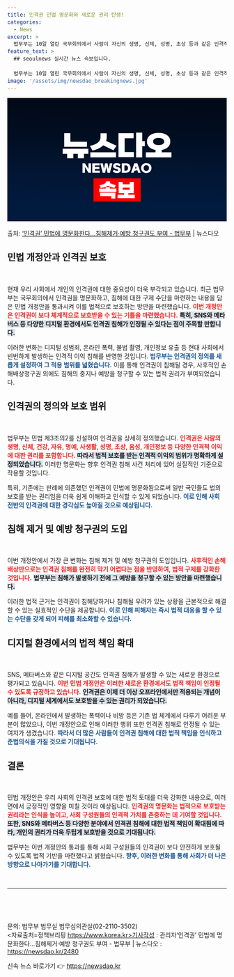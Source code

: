 ```yaml
---
title: 인격권 민법 명문화와 새로운 권리 탄생!
categories:
  - News
excerpt: >
  법무부는 10일 열린 국무회의에서 사람이 자신의 생명, 신체, 성명, 초상 등과 같은 인격적 이익에 대해 가…
feature_text: >
  ## seoulnews 실시간 뉴스 속보입니다.

  법무부는 10일 열린 국무회의에서 사람이 자신의 생명, 신체, 성명, 초상 등과 같은 인격적 이익에 대해 가…
image: '/assets/img/newsdao_breakingnews.jpg'
---
```


![뉴스다오 속보](/assets/img/newsdao_breakingnews.jpg)

<p>출처: <a href="https://newsdao.kr/2480" rel="dofollow">‘인격권’ 민법에 명문화한다…침해제거·예방 청구권도 부여 - 법무부</a> | 뉴스다오</p>

<h2 data-ke-size="size26">민법 개정안과 인격권 보호</h2>

<p data-ke-size="size16">&nbsp;</p>

현재 우리 사회에서 개인의 인격권에 대한 중요성이 더욱 부각되고 있습니다. 최근 법무부는 국무회의에서 인격권을 명문화하고, 침해에 대한 구제 수단을 마련하는 내용을 담은 민법 개정안을 통과시켜 이를 법적으로 보호하는 방안을 마련했습니다. <b><span style="color: #ee2323;">이번 개정안은 인격권이 보다 체계적으로 보호받을 수 있는 기틀을 마련했습니다.</span></b> <b><span style="background-color: #21538527;">특히, SNS와 메타버스 등 다양한 디지털 환경에서도 인격권 침해가 인정될 수 있다는 점이 주목할 만합니다.</span></b> 

이러한 변화는 디지털 성범죄, 온라인 폭력, 불법 촬영, 개인정보 유출 등 현대 사회에서 빈번하게 발생하는 인격적 이익 침해를 반영한 것입니다. <b><span style="color: #1a5490;">법무부는 인격권의 정의를 새롭게 설정하여 그 적용 범위를 넓혔습니다.</span></b> 이를 통해 인격권이 침해될 경우, 사후적인 손해배상청구권 외에도 침해의 중지나 예방을 청구할 수 있는 법적 권리가 부여되었습니다.

<h2 data-ke-size="size26">인격권의 정의와 보호 범위</h2>

<p data-ke-size="size16">&nbsp;</p>

법무부는 민법 제3조의2를 신설하여 인격권을 상세히 정의했습니다. <b><span style="color: #ee2323;">인격권은 사람의 생명, 신체, 건강, 자유, 명예, 사생활, 성명, 초상, 음성, 개인정보 등 다양한 인격적 이익에 대한 권리를 포함합니다.</span></b> <b><span style="background-color: #21538527;">따라서 법적 보호를 받는 인격적 이익의 범위가 명확하게 설정되었습니다.</span></b> 이러한 명문화는 향후 인격권 침해 사건 처리에 있어 실질적인 기준으로 작용할 것입니다.

특히, 기존에는 판례에 의존했던 인격권이 민법에 명문화됨으로써 일반 국민들도 법의 보호를 받는 권리임을 더욱 쉽게 이해하고 인식할 수 있게 되었습니다. <b><span style="color: #1a5490;">이로 인해 사회 전반의 인격권에 대한 경각심도 높아질 것으로 예상됩니다.</span></b>

<h2 data-ke-size="size26">침해 제거 및 예방 청구권의 도입</h2>

<p data-ke-size="size16">&nbsp;</p>

이번 개정안에서 가장 큰 변화는 침해 제거 및 예방 청구권의 도입입니다. <b><span style="color: #ee2323;">사후적인 손해배상만으로는 인격권 침해를 완전히 막기 어렵다는 점을 반영하여, 법적 구제를 강화한 것입니다.</span></b> <b><span style="background-color: #21538527;">법무부는 침해가 발생하기 전에 그 예방을 청구할 수 있는 방안을 마련했습니다.</span></b> 

이러한 법적 근거는 인격권이 침해당하거나 침해될 우려가 있는 상황을 근본적으로 해결할 수 있는 실효적인 수단을 제공합니다. <b><span style="color: #1a5490;">이로 인해 피해자는 즉시 법적 대응을 할 수 있는 수단을 갖게 되어 피해를 최소화할 수 있습니다.</span></b>

<h2 data-ke-size="size26">디지털 환경에서의 법적 책임 확대</h2>

<p data-ke-size="size16">&nbsp;</p>

SNS, 메타버스와 같은 디지털 공간도 인격권 침해가 발생할 수 있는 새로운 환경으로 평가되고 있습니다. <b><span style="color: #ee2323;">이번 민법 개정안은 이러한 새로운 환경에서도 법적 책임이 인정될 수 있도록 규정하고 있습니다.</span></b> <b><span style="background-color: #21538527;">인격권은 이제 더 이상 오프라인에서만 적용되는 개념이 아니라, 디지털 세계에서도 보호받을 수 있는 권리가 되었습니다.</span></b> 

예를 들어, 온라인에서 발생하는 폭력이나 비방 등은 기존 법 체계에서 다루기 어려운 부분이 많았으나, 이번 개정안으로 인해 이러한 행위 또한 인격권 침해로 인정될 수 있는 여지가 생겼습니다. <b><span style="color: #1a5490;">따라서 더 많은 사람들이 인격권 침해에 대한 법적 책임을 인식하고 준법의식을 가질 것으로 기대됩니다.</span></b>

<h2 data-ke-size="size26">결론</h2>

<p data-ke-size="size16">&nbsp;</p>

민법 개정안은 우리 사회의 인격권 보호에 대한 법적 토대를 더욱 강화한 내용으로, 여러 면에서 긍정적인 영향을 미칠 것이라 예상됩니다. <b><span style="color: #ee2323;">인격권의 명문화는 법적으로 보호받는 권리라는 인식을 높이고, 사회 구성원들의 인격적 가치를 존중하는 데 기여할 것입니다.</span></b> <b><span style="background-color: #21538527;">또한, SNS와 메타버스 등 다양한 분야에서 인격권 침해에 대한 법적 책임이 확대됨에 따라, 개인의 권리가 더욱 두텁게 보호받을 것으로 기대됩니다.</span></b> 

법무부는 이번 개정안의 통과를 통해 사회 구성원들의 인격권이 보다 안전하게 보호될 수 있도록 법적 기반을 마련했다고 밝혔습니다. <b><span style="color: #1a5490;">향후, 이러한 변화를 통해 사회가 더 나은 방향으로 나아가기를 기대합니다.</span></b>

<p data-ke-size="size16">&nbsp;</p>

<hr/>

<p data-ke-size="size16">&nbsp;</p>

<p data-ke-size="size16">&nbsp;</p>

문의: 법무부 법무실 법무심의관실(02-2110-3502)<br/>
<자료출처=정책브리핑 https://www.korea.kr>기사작성 : 관리자‘인격권’ 민법에 명문화한다…침해제거·예방 청구권도 부여 - 법무부 | 뉴스다오  : <a href="https://newsdao.kr/2480">https://newsdao.kr/2480</a> 

신속 뉴스 바로가기 👉 <a href="https://newsdao.kr" rel="dofollow">https://newsdao.kr</a>


